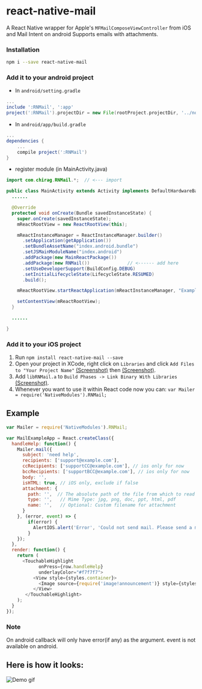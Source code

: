 # react-native-mail

A React Native wrapper for Apple's ``MFMailComposeViewController`` from iOS and Mail Intent on android
Supports emails with attachments.

### Installation

```bash
npm i --save react-native-mail
```

### Add it to your android project

* In `android/setting.gradle`

```gradle
...
include ':RNMail', ':app'
project(':RNMail').projectDir = new File(rootProject.projectDir, '../node_modules/react-native-mail/android')
```

* In `android/app/build.gradle`

```gradle
...
dependencies {
    ...
    compile project(':RNMail')
}
```

* register module (in MainActivity.java)

```java
import com.chirag.RNMail.*;  // <--- import

public class MainActivity extends Activity implements DefaultHardwareBackBtnHandler {
  ......

  @Override
  protected void onCreate(Bundle savedInstanceState) {
    super.onCreate(savedInstanceState);
    mReactRootView = new ReactRootView(this);

    mReactInstanceManager = ReactInstanceManager.builder()
      .setApplication(getApplication())
      .setBundleAssetName("index.android.bundle")
      .setJSMainModuleName("index.android")
      .addPackage(new MainReactPackage())
      .addPackage(new RNMail())              // <------ add here
      .setUseDeveloperSupport(BuildConfig.DEBUG)
      .setInitialLifecycleState(LifecycleState.RESUMED)
      .build();

    mReactRootView.startReactApplication(mReactInstanceManager, "ExampleRN", null);

    setContentView(mReactRootView);
  }

  ......

}
```

### Add it to your iOS project

1. Run `npm install react-native-mail --save`
2. Open your project in XCode, right click on `Libraries` and click `Add
   Files to "Your Project Name"` [(Screenshot)](http://url.brentvatne.ca/jQp8) then [(Screenshot)](http://url.brentvatne.ca/1gqUD).
3. Add `libRNMail.a` to `Build Phases -> Link Binary With Libraries`
   [(Screenshot)](http://url.brentvatne.ca/17Xfe).
4. Whenever you want to use it within React code now you can: `var Mailer = require('NativeModules').RNMail;`


## Example
```javascript
var Mailer = require('NativeModules').RNMail;

var MailExampleApp = React.createClass({
  handleHelp: function() {
    Mailer.mail({
      subject: 'need help',
      recipients: ['support@example.com'],
      ccRecipients: ['supportCC@example.com'], // ios only for now
      bccRecipients: ['supportBCC@example.com'], // ios only for now
      body: '',
      isHTML: true, // iOS only, exclude if false
      attachment: {
        path: '',  // The absolute path of the file from which to read data.
        type: '',   // Mime Type: jpg, png, doc, ppt, html, pdf
        name: '',   // Optional: Custom filename for attachment
      }
    }, (error, event) => {
        if(error) {
          AlertIOS.alert('Error', 'Could not send mail. Please send a mail to support@example.com');
        }
    });
  },  
  render: function() {
    return (
      <TouchableHighlight
            onPress={row.handleHelp}
            underlayColor="#f7f7f7">
	      <View style={styles.container}>
	        <Image source={require('image!announcement')} style={styles.image} />
	      </View>
	   </TouchableHighlight>
    );
  }
});
```

### Note
On android callback will only have error(if any) as the argument. event is not available on android.

## Here is how it looks:
![Demo gif](https://github.com/chirag04/react-native-mail/blob/master/screenshot.jpg)
